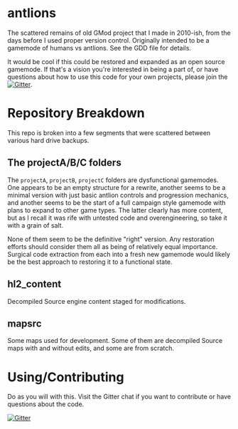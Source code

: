 # antlions

The scattered remains of old GMod project that I made in 2010-ish, from the days before I used proper version control. Originally intended to be a gamemode of humans vs antlions. See the GDD file for details.

It would be cool if this could be restored and expanded as an open source gamemode. If that's a vision you're interested in being a part of, or have questions about how to use this code for your own projects, please join the [![Gitter](https://badges.gitter.im/seltzy/antlions.svg)](https://gitter.im/seltzy/antlions?utm_source=badge&utm_medium=badge&utm_campaign=pr-badge&utm_content=badge).

# Repository Breakdown
This repo is broken into a few segments that were scattered between various hard drive backups.

## The projectA/B/C folders
The `projectA`, `projectB`, `projectC` folders are dysfunctional gamemodes. One appears to be an empty structure for a rewrite, another seems to be a minimal version with just basic antlion controls and progression mechanics, and another seems to be the start of a full campaign style gamemode with plans to expand to other game types. The latter clearly has more content, but as I recall it was rife with untested code and overengineering, so take it with a grain of salt.

None of them seem to be the definitive "right" version. Any restoration efforts should consider them all as being of relatively equal importance. Surgical code extraction from each into a fresh new gamemode would likely be the best approach to restoring it to a functional state.

## hl2_content
Decompiled Source engine content staged for modifications.

## mapsrc
Some maps used for development. Some of them are decompiled Source maps with and without edits, and some are from scratch.

# Using/Contributing

Do as you will with this. Visit the Gitter chat if you want to contribute or have questions about the code.

[![Gitter](https://badges.gitter.im/seltzy/antlions.svg)](https://gitter.im/seltzy/antlions?utm_source=badge&utm_medium=badge&utm_campaign=pr-badge&utm_content=badge)

